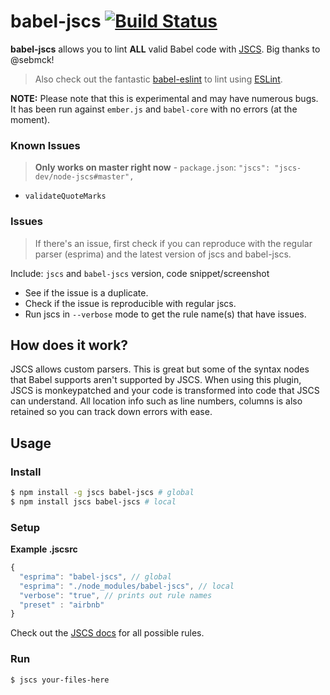 # babel-jscs [![Build Status][travis-image]][travis-url]

**babel-jscs** allows you to lint **ALL** valid Babel code with [JSCS](https://github.com/jscs-dev/node-jscs). Big thanks to @sebmck!

> Also check out the fantastic [babel-eslint](https://github.com/babel/babel-eslint) to lint using [ESLint](https://github.com/eslint/eslint). 

**NOTE:** Please note that this is experimental and may have numerous bugs. It has been run against `ember.js` and `babel-core` with no errors (at the moment).

### Known Issues
> **Only works on master right now** - `package.json`: `"jscs": "jscs-dev/node-jscs#master",`
- `validateQuoteMarks`

### Issues
> If there's an issue, first check if you can reproduce with the regular parser (esprima) and the latest version of jscs and babel-jscs.

Include: `jscs` and `babel-jscs` version, code snippet/screenshot

- See if the issue is a duplicate.
- Check if the issue is reproducible with regular jscs.
- Run jscs in `--verbose` mode to get the rule name(s) that have issues.

## How does it work?

JSCS allows custom parsers. This is great but some of the syntax nodes that Babel supports
aren't supported by JSCS. When using this plugin, JSCS is monkeypatched and your code is
transformed into code that JSCS can understand. All location info such as line numbers,
columns is also retained so you can track down errors with ease.

## Usage

### Install

```sh
$ npm install -g jscs babel-jscs # global
$ npm install jscs babel-jscs # local
```

### Setup

**Example .jscsrc**

```js
{
  "esprima": "babel-jscs", // global
  "esprima": "./node_modules/babel-jscs", // local
  "verbose": "true", // prints out rule names
  "preset" : "airbnb"
}
```

Check out the [JSCS docs](http://jscs.info/rules.html) for all possible rules.

### Run

```sh
$ jscs your-files-here
```

[travis-url]: https://travis-ci.org/jscs-dev/babel-jscs
[travis-image]: https://travis-ci.org/jscs-dev/babel-jscs.svg?branch=master
